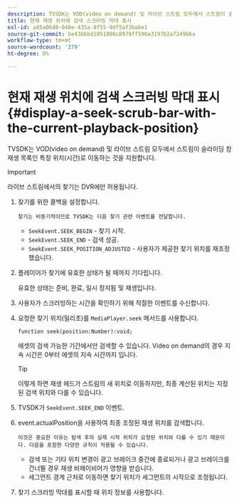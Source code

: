 ```yaml
---
description: TVSDK는 VOD(video on demand) 및 라이브 스트림 모두에서 스트림이 슬라이딩 창 재생 목록인 특정 위치(시간)로 이동하는 것을 지원합니다.
title: 현재 재생 위치에 검색 스크러빙 막대 표시
exl-id: a85a06d8-040e-435a-8f55-9df5af3babe1
source-git-commit: be43bbbd1051886c8979ff590a3197b2a7249b6a
workflow-type: tm+mt
source-wordcount: '279'
ht-degree: 0%

---
```


# 현재 재생 위치에 검색 스크러빙 막대 표시{#display-a-seek-scrub-bar-with-the-current-playback-position}

TVSDK는 VOD(video on demand) 및 라이브 스트림 모두에서 스트림이 슬라이딩 창 재생 목록인 특정 위치(시간)로 이동하는 것을 지원합니다.

>[!IMPORTANT]
>
>라이브 스트림에서의 찾기는 DVR에만 허용됩니다.

1. 찾기를 위한 콜백을 설정합니다.

       찾기는 비동기적이므로 TVSDK는 다음 찾기 관련 이벤트를 전달합니다.
   
   * `SeekEvent.SEEK_BEGIN` - 찾기 시작.
   * `SeekEvent.SEEK_END` - 검색 성공.
   * `SeekEvent.SEEK_POSITION_ADJUSTED` - 사용자가 제공한 찾기 위치를 재조정했습니다.

1. 플레이어가 찾기에 유효한 상태가 될 때까지 기다립니다.

   유효한 상태는 준비, 완료, 일시 정지됨 및 재생입니다.

1. 사용자가 스크러빙하는 시간을 확인하기 위해 적절한 이벤트를 수신합니다.
1. 요청한 찾기 위치(밀리초)를 `MediaPlayer.seek` 메서드를 사용합니다.

   ```
   function seek(position:Number):void;
   ```

   에셋의 검색 가능한 기간에서만 검색할 수 있습니다. Video on demand의 경우 지속 시간은 0부터 에셋의 지속 시간까지 입니다.

   >[!TIP]
   >
   >이렇게 하면 재생 헤드가 스트림의 새 위치로 이동하지만, 최종 계산된 위치는 지정된 검색 위치와 다를 수 있습니다.

1. TVSDK가 `SeekEvent.SEEK_END` 이벤트.
1. event.actualPosition을 사용하여 최종 조정된 재생 위치를 검색합니다.

       이것은 중요한 이유는 탐색 후의 실제 시작 위치가 요청된 위치와 다를 수 있기 때문이다. 다음을 포함한 다양한 규칙이 적용될 수 있습니다.
   
   * 검색 또는 기타 위치 변경이 광고 브레이크 중간에 종료되거나 광고 브레이크를 건너뛸 경우 재생 비헤이비어가 영향을 받습니다.
   * 세그먼트 경계 근처로 이동하면 찾기 위치가 세그먼트의 시작으로 조정됩니다.

1. 찾기 스크러빙 막대를 표시할 때 위치 정보를 사용합니다.
